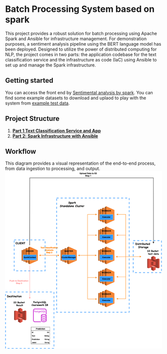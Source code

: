 # Batch Processing System based on spark

This project provides a robust solution for batch processing using Apache Spark and Ansible for infrastructure management. For demonstration purposes, a sentiment analysis pipeline using the BERT language model has been deployed. Designed to utilize the power of distributed computing for NLP, the project comes in two parts: the application codebase for the text classification service and the infrastructure as code (IaC) using Ansible to set up and manage the Spark infrastructure.

## Getting started
You can access the front end by [Sentimental analysis by spark](http://18.171.239.205:4200/). You can find some example datasets to download and uplaod to play with the system from [example test data](http://18.171.62.1:4200/).

## Project Structure

1.  [**Part 1 Text Classification Service and App**](./analysis/README.md)
2.  [**Part 2: Spark Infrastructure with Ansible**](./config/README.md)

## Workflow
This diagram provides a visual representation of the end-to-end process, from data ingestion to processing, and output. ![image](./docs/cw_flow0239.png)



